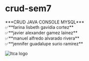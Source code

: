 <h1> crud-sem7</h1>
***CRUD JAVA CONSOLE MYSQL*** <br>
✅**farina lisbeth gavidia cortez** <br>
✅**javier alexander gamez lainez** <br>
✅**manuel alfredo alvarado rivera** <br>
✅**jennifer guadalupe surio ramirez**<br>

![Itca logo](https://www.itca.edu.sv/wp-content/themes/elaniin-itca/images/logoColor.png)
